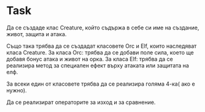 ﻿# Task

Да се създаде клас Creature, който съдържа в себе си име на създание, живот, защита и атака.

Също така трябва да се създадат класовете Orc и Elf, които наследяват класа Creature.
За класа Orc: трябва да се добави поле сила, което ще добавя бонус атака и живот на орка.
За класа Elf: трябва да се реализира метод за специален ефект върху атаката или защитата на елф.

За всеки един от класовете трябва да се реализира голяма 4-ка( ако е нужно).

Да се реализират операторите за изход и за сравнение.
